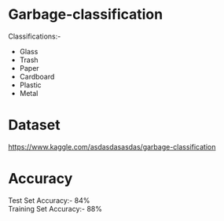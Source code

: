 # Garbage-classification

Classifications:-<br>
* Glass 
* Trash
* Paper
* Cardboard
* Plastic
* Metal

# Dataset
https://www.kaggle.com/asdasdasasdas/garbage-classification

# Accuracy
Test Set Accuracy:- 84% <br>
Training Set Accuracy:- 88%
